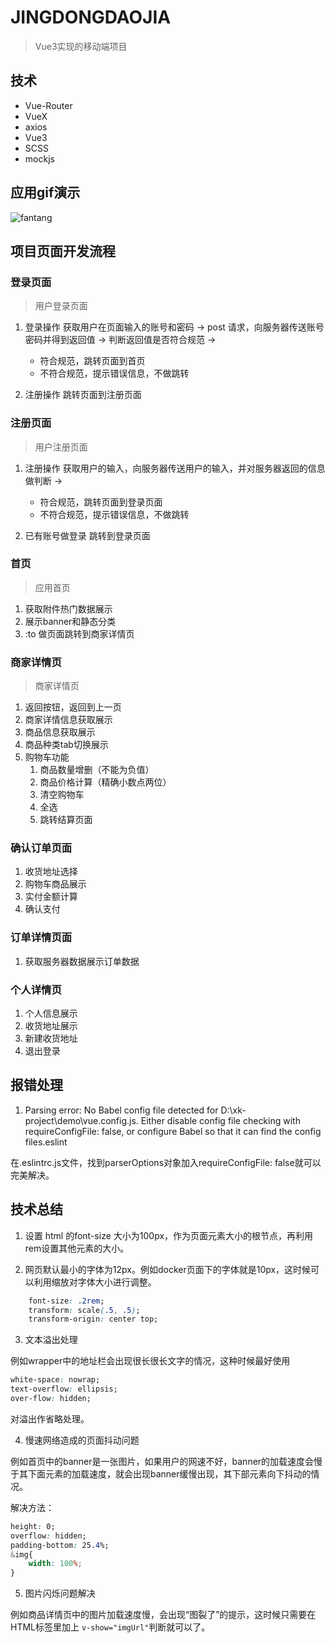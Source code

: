 # JINGDONGDAOJIA
>Vue3实现的移动端项目

## 技术
* Vue-Router
* VueX
* axios
* Vue3
* SCSS
* mockjs

## 应用gif演示

![fantang](https://user-images.githubusercontent.com/50287648/164221208-c9d78727-fd85-4f75-9f36-fb681492a313.gif)

## 项目页面开发流程

### 登录页面
>用户登录页面

1. 登录操作
   获取用户在页面输入的账号和密码 -> 
   post 请求，向服务器传送账号密码并得到返回值 ->
   判断返回值是否符合规范 ->
    * 符合规范，跳转页面到首页
    * 不符合规范，提示错误信息，不做跳转

2. 注册操作
   跳转页面到注册页面

### 注册页面
>用户注册页面

1. 注册操作
   获取用户的输入，向服务器传送用户的输入，并对服务器返回的信息做判断 ->
   * 符合规范，跳转页面到登录页面
   * 不符合规范，提示错误信息，不做跳转

2. 已有账号做登录
   跳转到登录页面

### 首页
>应用首页

1. 获取附件热门数据展示
2. 展示banner和静态分类
3. :to 做页面跳转到商家详情页

### 商家详情页
>商家详情页

1. 返回按钮，返回到上一页
2. 商家详情信息获取展示
3. 商品信息获取展示
4. 商品种类tab切换展示
5. 购物车功能
   1. 商品数量增删（不能为负值）
   2. 商品价格计算（精确小数点两位）
   3. 清空购物车
   4. 全选
   5. 跳转结算页面

### 确认订单页面

1. 收货地址选择
2. 购物车商品展示
3. 实付金额计算
4. 确认支付

### 订单详情页面

1. 获取服务器数据展示订单数据

### 个人详情页

1. 个人信息展示
2. 收货地址展示
3. 新建收货地址
4. 退出登录

## 报错处理
1. Parsing error: No Babel config file detected for D:\xk-project\demo\vue.config.js. Either disable config file checking with requireConfigFile: false, or configure Babel so that it can find the config files.eslint

在.eslintrc.js文件，找到parserOptions对象加入requireConfigFile: false就可以完美解决。

## 技术总结
1. 设置 html 的font-size 大小为100px，作为页面元素大小的根节点，再利用rem设置其他元素的大小。


2. 网页默认最小的字体为12px。例如docker页面下的字体就是10px，这时候可以利用缩放对字体大小进行调整。

```css
    font-size: .2rem;
    transform: scale(.5, .5);
    transform-origin: center top;
```

3. 文本溢出处理

例如wrapper中的地址栏会出现很长很长文字的情况，这种时候最好使用
```css
white-space: nowrap;
text-overflow: ellipsis;
over-flow: hidden;
```
对溢出作省略处理。

4. 慢速网络造成的页面抖动问题

例如首页中的banner是一张图片，如果用户的网速不好，banner的加载速度会慢于其下面元素的加载速度，就会出现banner缓慢出现，其下部元素向下抖动的情况。

解决方法：
```css
height: 0;
overflow: hidden;
padding-bottom: 25.4%;
&img{
    width: 100%;
}
```

5. 图片闪烁问题解决

例如商品详情页中的图片加载速度慢，会出现“图裂了”的提示，这时候只需要在HTML标签里加上
`v-show="imgUrl"`判断就可以了。




